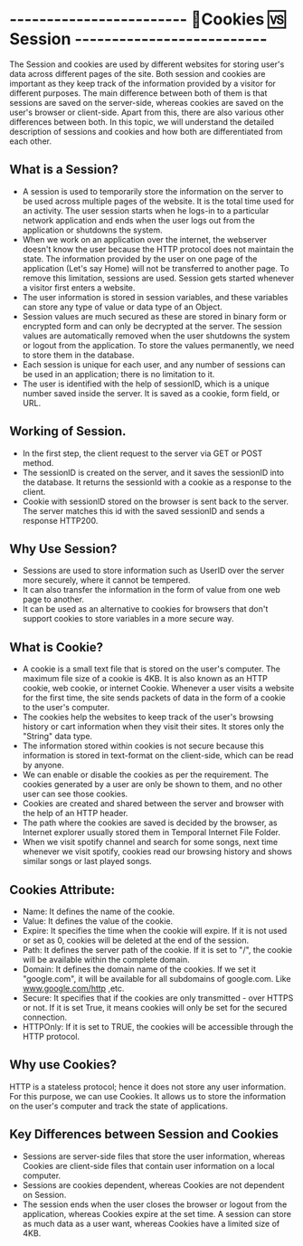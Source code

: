 # ------------------------ 🍪Cookies 🆚 Session  --------------------------

The Session and cookies are used by different websites for storing user's data across different pages of the site. Both session and cookies are important as they keep track of the information provided by a visitor for different purposes. The main difference between both of them is that sessions are saved on the server-side, whereas cookies are saved on the user's browser or client-side. Apart from this, there are also various other differences between both. In this topic, we will understand the detailed description of sessions and cookies and how both are differentiated from each other.

## What is a Session?
- A session is used to temporarily store the information on the server to be used across multiple pages of the website. It is the total time used for an activity. The user session starts when he logs-in to a particular network application and ends when the user logs out from the application or shutdowns the system.
- When we work on an application over the internet, the webserver doesn't know the user because the HTTP protocol does not maintain the state. The information provided by the user on one page of the application (Let's say Home) will not be transferred to another page. To remove this limitation, sessions are used. Session gets started whenever a visitor first enters a website.
- The user information is stored in session variables, and these variables can store any type of value or data type of an Object.
- Session values are much secured as these are stored in binary form or encrypted form and can only be decrypted at the server. The session values are automatically removed when the user shutdowns the system or logout from the application. To store the values permanently, we need to store them in the database.
- Each session is unique for each user, and any number of sessions can be used in an application; there is no limitation to it.
- The user is identified with the help of sessionID, which is a unique number saved inside the server. It is saved as a cookie, form field, or URL.

## Working of Session.

- In the first step, the client request to the server via GET or POST method.
- The sessionID is created on the server, and it saves the sessionID into the database. It returns the sessionId with a cookie as a response to the client.
- Cookie with sessionID stored on the browser is sent back to the server. The server matches this id with the saved sessionID and sends a response HTTP200.


## Why Use Session?
- Sessions are used to store information such as UserID over the server more securely, where it cannot be tempered.
- It can also transfer the information in the form of value from one web page to another.
- It can be used as an alternative to cookies for browsers that don't support cookies to store variables in a more secure way.


## What is Cookie?

- A cookie is a small text file that is stored on the user's computer. The maximum file size of a cookie is 4KB. It is also known as an HTTP cookie, web cookie, or internet Cookie. Whenever a user visits a website for the first time, the site sends packets of data in the form of a cookie to the user's computer.
- The cookies help the websites to keep track of the user's browsing history or cart information when they visit their sites.
It stores only the "String" data type.
- The information stored within cookies is not secure because this information is stored in text-format on the client-side, which can be read by anyone.
- We can enable or disable the cookies as per the requirement.
The cookies generated by a user are only be shown to them, and no other user can see those cookies.
- Cookies are created and shared between the server and browser with the help of an HTTP header.
- The path where the cookies are saved is decided by the browser, as Internet explorer usually stored them in Temporal Internet File Folder.
- When we visit spotify channel and search for some songs, next time whenever we visit spotify, cookies read our browsing history and shows similar songs or last played songs.


## Cookies Attribute:
- Name: It defines the name of the cookie.
- Value: It defines the value of the cookie.
- Expire: It specifies the time when the cookie will expire. If it is not used or set as 0, cookies will be deleted at the end of the session.
- Path: It defines the server path of the cookie. If it is set to "/", the cookie will be available within the complete domain.
- Domain: It defines the domain name of the cookies. If we set it "google.com", it will be available for all subdomains of google.com. Like www.google.com/http ,etc.
- Secure: It specifies that if the cookies are only transmitted - over HTTPS or not. If it is set True, it means cookies will only be set for the secured connection.
- HTTPOnly: If it is set to TRUE, the cookies will be accessible through the HTTP protocol.


## Why use Cookies?
HTTP is a stateless protocol; hence it does not store any user information. For this purpose, we can use Cookies. It allows us to store the information on the user's computer and track the state of applications.


## Key Differences between Session and Cookies
- Sessions are server-side files that store the user information, whereas Cookies are client-side files that contain user information on a local computer.
- Sessions are cookies dependent, whereas Cookies are not dependent on Session.
- The session ends when the user closes the browser or logout from the application, whereas Cookies expire at the set time.
A session can store as much data as a user want, whereas Cookies have a limited size of 4KB.
